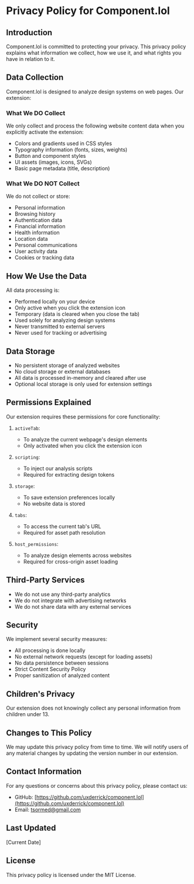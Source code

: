 # Privacy Policy for Component.lol

## Introduction
Component.lol is committed to protecting your privacy. This privacy policy explains what information we collect, how we use it, and what rights you have in relation to it.

## Data Collection
Component.lol is designed to analyze design systems on web pages. Our extension:

### What We DO Collect
We only collect and process the following website content data when you explicitly activate the extension:
- Colors and gradients used in CSS styles
- Typography information (fonts, sizes, weights)
- Button and component styles
- UI assets (images, icons, SVGs)
- Basic page metadata (title, description)

### What We DO NOT Collect
We do not collect or store:
- Personal information
- Browsing history
- Authentication data
- Financial information
- Health information
- Location data
- Personal communications
- User activity data
- Cookies or tracking data

## How We Use the Data
All data processing is:
- Performed locally on your device
- Only active when you click the extension icon
- Temporary (data is cleared when you close the tab)
- Used solely for analyzing design systems
- Never transmitted to external servers
- Never used for tracking or advertising

## Data Storage
- No persistent storage of analyzed websites
- No cloud storage or external databases
- All data is processed in-memory and cleared after use
- Optional local storage is only used for extension settings

## Permissions Explained
Our extension requires these permissions for core functionality:

1. `activeTab`: 
   - To analyze the current webpage's design elements
   - Only activated when you click the extension icon

2. `scripting`:
   - To inject our analysis scripts
   - Required for extracting design tokens

3. `storage`:
   - To save extension preferences locally
   - No website data is stored

4. `tabs`:
   - To access the current tab's URL
   - Required for asset path resolution

5. `host_permissions`:
   - To analyze design elements across websites
   - Required for cross-origin asset loading

## Third-Party Services
- We do not use any third-party analytics
- We do not integrate with advertising networks
- We do not share data with any external services

## Security
We implement several security measures:
- All processing is done locally
- No external network requests (except for loading assets)
- No data persistence between sessions
- Strict Content Security Policy
- Proper sanitization of analyzed content

## Children's Privacy
Our extension does not knowingly collect any personal information from children under 13.

## Changes to This Policy
We may update this privacy policy from time to time. We will notify users of any material changes by updating the version number in our extension.

## Contact Information
For any questions or concerns about this privacy policy, please contact us:
- GitHub: [https://github.com/uxderrick/component.lol](https://github.com/uxderrick/component.lol)
- Email: [tsormed@gmail.com](mailto:tsormed@gmail.com)

## Last Updated
[Current Date]

## License
This privacy policy is licensed under the MIT License.